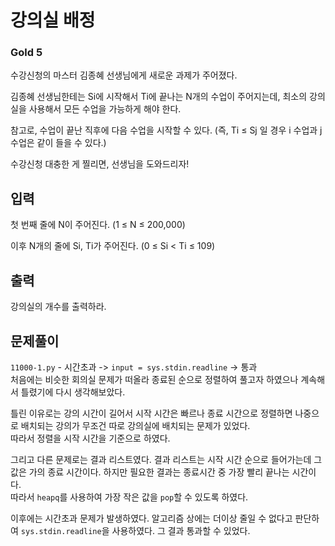 # 강의실 배정

### Gold 5

수강신청의 마스터 김종혜 선생님에게 새로운 과제가 주어졌다. 

김종혜 선생님한테는 Si에 시작해서 Ti에 끝나는 N개의 수업이 주어지는데, 최소의 강의실을 사용해서 모든 수업을 가능하게 해야 한다. 

참고로, 수업이 끝난 직후에 다음 수업을 시작할 수 있다. (즉, Ti ≤ Sj 일 경우 i 수업과 j 수업은 같이 들을 수 있다.)

수강신청 대충한 게 찔리면, 선생님을 도와드리자!

## 입력
첫 번째 줄에 N이 주어진다. (1 ≤ N ≤ 200,000)

이후 N개의 줄에 Si, Ti가 주어진다. (0 ≤ Si < Ti ≤ 109)

## 출력
강의실의 개수를 출력하라.

## 문제풀이
`11000-1.py` - 시간초과 -> `input = sys.stdin.readline` -> 통과  
처음에는 비슷한 회의실 문제가 떠올라 종료된 순으로 정렬하여 풀고자 하였으나 계속해서 틀렸기에 다시 생각해보았다.

틀린 이유로는 강의 시간이 길어서 시작 시간은 빠르나 종료 시간으로 정렬하면 나중으로 배치되는 강의가 무조건 따로 강의실에 배치되는 문제가 있었다.  
따라서 정렬을 시작 시간을 기준으로 하였다.

그리고 다른 문제로는 결과 리스트였다. 결과 리스트는 시작 시간 순으로 들어가는데 그 값은 가의 종료 시간이다. 하지만 필요한 결과는 종료시간 중 가장 빨리 끝나는 시간이다.  
따라서 `heapq`를 사용하여 가장 작은 값을 `pop`할 수 있도록 하였다.

이후에는 시간초과 문제가 발생하였다. 알고리즘 상에는 더이상 줄일 수 없다고 판단하여 `sys.stdin.readline`을 사용하였다. 그 결과 통과할 수 있었다.